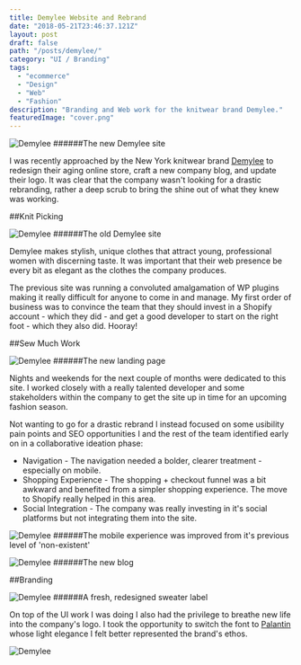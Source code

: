 ```yaml
---
title: Demylee Website and Rebrand
date: "2018-05-21T23:46:37.121Z"
layout: post
draft: false
path: "/posts/demylee/"
category: "UI / Branding"
tags:
  - "ecommerce"
  - "Design"
  - "Web"
  - "Fashion"
description: "Branding and Web work for the knitwear brand Demylee."
featuredImage: "cover.png"
---
```


![Demylee](./cover.png)
######The new Demylee site

I was recently approached by the New York knitwear brand [Demylee](https://www.instagram.com/demyleeny/) to redesign their aging online store, craft a new company blog, and update their logo. It was clear that the company wasn't looking for a drastic rebranding, rather a deep scrub to bring the shine out of what they knew was working. 

##Knit Picking

![Demylee](./old.png)
######The old Demylee site

Demylee makes stylish, unique clothes that attract young, professional women with discerning taste. It was important that their web presence be every bit as elegant as the clothes the company produces.

The previous site was running a convoluted amalgamation of WP plugins making it really difficult for anyone to come in and manage. My first order of business was to convince the team that they should invest in a Shopify account - which they did - and get a good developer to start on the right foot - which they also did. Hooray!


##Sew Much Work

![Demylee](./1.png)
######The new landing page

Nights and weekends for the next couple of months were dedicated to this site. I worked closely with a really talented developer and some stakeholders within the company to get the site up in time for an upcoming fashion season. 

Not wanting to go for a drastic rebrand I instead focused on some usibility pain points and SEO opportunities I and the rest of the team identified early on in a collaborative ideation phase:

* Navigation - The navigation needed a bolder, clearer treatment - especially on mobile.
* Shopping Experience - The shopping + checkout funnel was a bit awkward and benefited from a simpler shopping experience. The move to Shopify really helped in this area. 
* Social Integration - The company was really investing in it's social platforms but not integrating them into the site. 


![Demylee](./2.png)
######The mobile experience was improved from it's previous level of 'non-existent'

![Demylee](./3.png)
######The new blog

##Branding

![Demylee](./4.png)
######A fresh, redesigned sweater label

On top of the UI work I was doing I also had the privilege to breathe new life into the company's logo. I took the opportunity to switch the font to [Palantin](https://www.myfonts.com/fonts/mti/plantin/) whose light elegance I felt better represented the brand's ethos.

![Demylee](./5.png)